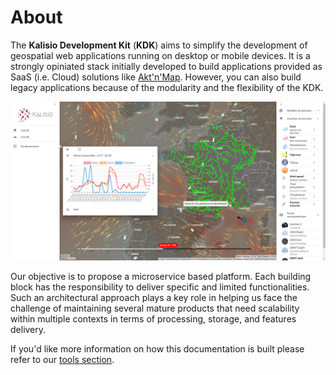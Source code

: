 # About

The **Kalisio Development Kit** (**KDK**) aims to simplify the development of geospatial web applications running on desktop or mobile devices. It is a strongly opiniated stack initially developed to build applications provided as SaaS (i.e. Cloud) solutions like [Akt'n'Map](https://aktnmap.com). However, you can also build legacy applications because of the modularity and the flexibility of the KDK.

![Kano application built with the KDK](../assets/kano-weather.png)

Our objective is to propose a microservice based platform. Each building block has the responsibility to deliver specific and limited functionalities. Such an architectural approach plays a key role in helping us face the challenge of maintaining several mature products that need scalability within multiple contexts in terms of processing, storage, and features delivery.

If you'd like more information on how this documentation is built please refer to our [tools section](../tools/documentation.md#documentation).


